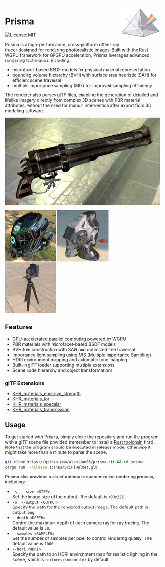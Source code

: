 <img src="logo.png" align="right" width="128" height="128">

# Prisma
[![License: MIT](https://img.shields.io/badge/License-MIT-blue.svg)](https://opensource.org/license/mit)

Prisma is a high-performance, cross-platform offline ray tracer designed for rendering photorealistic images. Built with the Rust WGPU framework for GPGPU acceleration, Prisma leverages advanced rendering techniques, including:

* microfacet-based BSDF models for physical material representation
* bounding volume hierarchy (BVH) with surface area heuristic (SAH) for efficient scene traversal
* multiple importance sampling (MIS) for improved sampling efficiency

The renderer also parses glTF files, enabling the generation of detailed and lifelike imagery directly from complex 3D scenes with PBR material attributes, without the need for manual intervention after export from 3D modeling software.

<img src="Cerburus.jpg">
<p float="left">
    <img src="DamagedHelmet.jpg" width="32.9%">
    <img src="SciFiHelmet.jpg" width="32.9%">
    <img src="AntiqueCamera.jpg" width="32.9%">
</p>

## Features
* GPU-accelerated parallel computing powered by WGPU
* PBR materials with microfacet-based BSDF models
* BVH tree construction with SAH and optimized tree traversal
* Importance light sampling using MIS (Multiple Importance Sampling)
* HDRI environment mapping and automatic tone mapping
* Built-in glTF loader supporting multiple extensions
* Scene node hierarchy and object transformations

### glTF Extensions
* [KHR_materials_emissive_strength](https://github.com/KhronosGroup/glTF/blob/main/extensions/2.0/Khronos/KHR_materials_emissive_strength/README.md)
* [KHR_materials_ior](https://github.com/KhronosGroup/glTF/tree/main/extensions/2.0/Khronos/KHR_materials_ior)
* [KHR_materials_specular](https://github.com/KhronosGroup/glTF/tree/main/extensions/2.0/Khronos/KHR_materials_specular)
* [KHR_materials_transmission](https://github.com/KhronosGroup/glTF/tree/main/extensions/2.0/Khronos/KHR_materials_transmission)

## Usage
To get started with Prisma, simply clone the repository and run the program with a glTF scene file provided (remember to install a [Rust toolchain](https://rustup.rs/) first). Note that the program should be executed in release mode, otherwise it might take more than a minute to parse the scene.
```sh
git clone https://github.com/alanjian85/prisma.git && cd prisma
cargo run --release scenes/SciFiHelmet.glb
```

Prisma also provides a set of options to customize the rendering process, including:
* `-s, --size <SIZE>` \
  Set the image size of the output. The default is `400x225`.
* `-o, --output <OUTPUT>` \
  Specify the path for the rendered output image. The default path is `output.png`.
* `--depth <DEPTH>` \
  Control the maximum depth of each camera ray for ray tracing. The default value is `50`.
* `--samples <SAMPLES>` \
  Set the number of samples per pixel to control rendering quality. The default value is `1000`.
* `--hdri <HDRI>` \
  Specify the path to an HDRI environment map for realistic lighting in the scene, which is `textures/indoor.hdr` by default.
